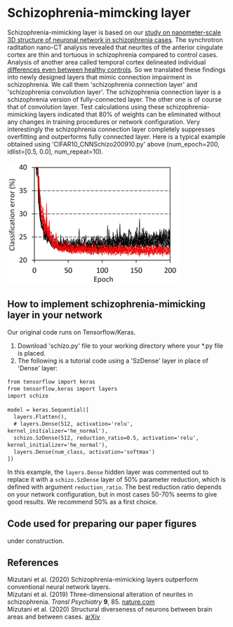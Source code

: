 # Schizophrenia-mimcking layer
Schizophrenia-mimicking layer is based on our [study on nanometer-scale 3D structure of neuronal network in schizophrenia cases](https://www.nature.com/articles/s41398-019-0427-4). The synchrotron raditation nano-CT analysis revealed that neurites of the anterior cingulate cortex are thin and tortuous in schizophrenia compared to control cases. Analysis of another area called temporal cortex delineated individual [differences even between healthy controls](https://arxiv.org/abs/2007.00212). So we translated these findings into newly designed layers that mimic connection impairment in schizophrenia. We call them 'schizophrenia connection layer' and 'schizophrenia convolution layer'. The schizophrenia connection layer is a schizophrenia version of fully-connected layer. The other one is of course that of convolution layer. Test calculations using these schizophrenia-mimicking layers indicated that 80% of weights can be eliminated without any changes in training procedures or network configuration. Very interestingly the schizophrenia connection layer completely suppresses overfitting and outperforms fully connected layer. Here is a typical example obtained using 'CIFAR10_CNNSchizo200910.py' above (num_epoch=200, idlist=\[0.5, 0.0\], num_repeat=10). <BR><BR>
![training example](pics/CIFAR_CNN_ConcurrTraj200913.png)

## How to implement schizophrenia-mimicking layer in your network
Our original code runs on Tensorflow/Keras. 
1. Download 'schizo.py' file to your working directory where your *.py file is placed. 
2. The following is a tutorial code using a 'SzDense' layer in place of 'Dense' layer: 
```
from tensorflow import keras
from tensorflow.keras import layers
import schizo

model = keras.Sequential([
  layers.Flatten(),
  # layers.Dense(512, activation='relu', kernel_initializer='he_normal'),
  schizo.SzDense(512, reduction_ratio=0.5, activation='relu', kernel_initializer='he_normal'),
  layers.Dense(num_class, activation='softmax')
])
```
In this example, the `layers.Dense` hidden layer was commented out to replace it with a `schizo.SzDense` layer of 50% parameter reduction, which is defined with argument `reduction_ratio`. The best reduction ratio depends on your network configuration, but in most cases 50-70% seems to give good results. We recommend 50% as a first choice. 

## Code used for preparing our paper figures
under construction.

## References
Mizutani et al. (2020) Schizophrenia-mimicking layers outperform conventional neural network layers. <BR>
Mizutani et al. (2019) Three-dimensional alteration of neurites in schizophrenia. <i>Transl Psychiatry</i> <b>9</b>, 85. [nature.com](https://www.nature.com/articles/s41398-019-0427-4)<BR>
Mizutani et al. (2020) Structural diverseness of neurons between brain areas and between cases. [arXiv](https://arxiv.org/abs/2007.00212)<BR>

